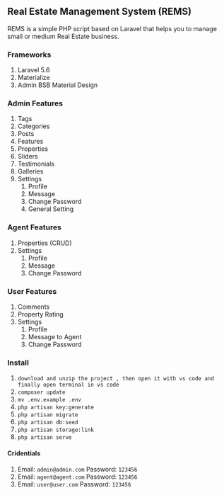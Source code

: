 ## Real Estate Management System (REMS)

REMS is a simple PHP script based on Laravel that helps you to manage small or medium Real Estate business.

### Frameworks

1. Laravel 5.6
2. Materialize
3. Admin BSB Material Design

### Admin Features

1. Tags
2. Categories
3. Posts
4. Features
5. Properties
6. Sliders
7. Testimonials
8. Galleries
9. Settings
   1. Profile
   2. Message
   3. Change Password
   4. General Setting

### Agent Features

1. Properties (CRUD)
2. Settings
   1. Profile
   2. Message
   3. Change Password

### User Features

1. Comments
2. Property Rating
3. Settings
   1. Profile
   2. Message to Agent
   3. Change Password

### Install

1.  `download and unzip the project , then open it with vs code and finally open terminal in vs code`
2.  `composer update`
3.  `mv .env.example .env`
4.  `php artisan key:generate`
5.  `php artisan migrate`
6.  `php artisan db:seed`
7.  `php artisan storage:link`
8.  `php artisan serve`

#### Cridentials

1.  Email: `admin@admin.com`
    Password: `123456`
2.  Email: `agent@agent.com`
    Password: `123456`
3.  Email: `user@user.com`
    Password: `123456`
